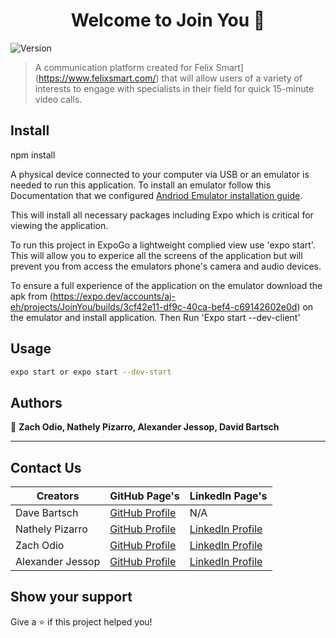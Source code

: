 <h1 align="center">Welcome to Join You 👋</h1>
<p>
  <img alt="Version" src="https://img.shields.io/badge/version-1.0.0-blue.svg?cacheSeconds=2592000" />
</p>

> A communication platform created for Felix Smart](https://www.felixsmart.com/) that will allow users of a variety of interests to engage with specialists in their field for quick 15-minute video calls.

## Install


npm install

A physical device connected to your computer via USB or an emulator is needed to run this application. 
To install an emulator follow this Documentation that we configured [Andriod Emulator installation guide](https://docs.google.com/document/d/1ax_QZISI5WKFNMx5ajIG7K7FdY1mqsKN4Ert_dbC-AQ/edit?usp=sharing). 

This will install all necessary packages including Expo which is critical for viewing the application. 

To run this project in ExpoGo a lightweight complied view use 'expo start'. 
This will allow you to experice all the screens of the application 
but will prevent you from access the emulators phone's camera and audio devices. 

To ensure a full experience of the application on the emulator download the apk from 
(https://expo.dev/accounts/aj-eh/projects/JoinYou/builds/3cf42e11-df9c-40ca-bef4-c69142602e0d) 
on the emulator and install application.
Then Run 'Expo start --dev-client'


## Usage

```sh
expo start or expo start --dev-start
```

## Authors

👤 **Zach Odio, Nathely Pizarro, Alexander Jessop, David Bartsch**
***
## Contact Us
| Creators  |    GitHub Page's                   | LinkedIn Page's                                         |
| --------- | ------------------------------ | ----------------------------------------------------- |
| Dave Bartsch |  [GitHub Profile](https://github.com/DaveBartsch) | N/A |
| Nathely Pizarro |  [GitHub Profile](https://github.com/napizar8) | [LinkedIn Profile](https://www.linkedin.com/in/nathalypizarro/)|                          
| Zach Odio |  [GitHub Profile](https://github.com/Odio9) | [LinkedIn Profile](https://www.linkedin.com/in/zach-odio-383a3616/) |
| Alexander Jessop |  [GitHub Profile](https://github.com/Alexander-Jessop) | [LinkedIn Profile](https://www.linkedin.com/in/alexander-jessop/) |




## Show your support

Give a ⭐️ if this project helped you!

